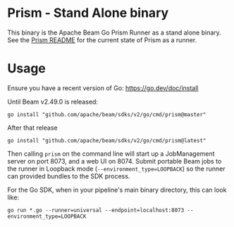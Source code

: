 <!--
    Licensed to the Apache Software Foundation (ASF) under one
    or more contributor license agreements.  See the NOTICE file
    distributed with this work for additional information
    regarding copyright ownership.  The ASF licenses this file
    to you under the Apache License, Version 2.0 (the
    "License"); you may not use this file except in compliance
    with the License.  You may obtain a copy of the License at

      http://www.apache.org/licenses/LICENSE-2.0

    Unless required by applicable law or agreed to in writing,
    software distributed under the License is distributed on an
    "AS IS" BASIS, WITHOUT WARRANTIES OR CONDITIONS OF ANY
    KIND, either express or implied.  See the License for the
    specific language governing permissions and limitations
    under the License.
-->

# Prism - Stand Alone binary

This binary is the Apache Beam Go Prism Runner as a stand alone binary.
See the [Prism README](https://github.com/apache/beam/tree/master/sdks/go/pkg/beam/runners/prism) for
the current state of Prism as a runner.

# Usage

Ensure you have a recent version of Go: https://go.dev/doc/install

Until Beam v2.49.0 is released:

`go install "github.com/apache/beam/sdks/v2/go/cmd/prism@master"`

After that release 

`go install "github.com/apache/beam/sdks/v2/go/cmd/prism@latest"`

Then calling `prism` on the command line will start up a JobManagement server on port 8073, and a web UI on 8074. Submit portable Beam jobs to the runner in Loopback mode (`--environment_type=LOOPBACK`) so the runner can provided bundles to the SDK process.

For the Go SDK, when in your pipeline's main binary directory, this can look like:

```
go run *.go --runner=universal --endpoint=localhost:8073 --environment_type=LOOPBACK
```

